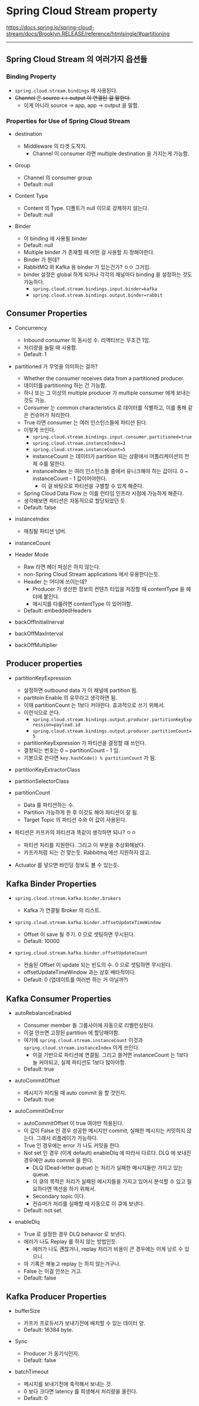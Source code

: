 # Spring Cloud Stream property 

https://docs.spring.io/spring-cloud-stream/docs/Brooklyn.RELEASE/reference/htmlsingle/#partitioning

***

## Spring Cloud Stream 의 여러가지 옵션들

### Binding Property

- `spring.cloud.stream.bindings` 에 사용된다.
- ~~Channel 은 source <-> output 이 연결된 걸 말한다.~~
  - 이게 아니라 source -> app, app -> output 을 말함.

### Properties for Use of Spring Cloud Stream

- destination
  - Middleware 의 타겟 도착지.
    - Channel 이 consumer 라면 multiple destination 을 가지는게 가능함.

- Group
  - Channel 의 consumer group
  - Default: null

- Content Type
  - Content 의 Type. 디폴트가 null 이므로 강제하지 않는다.
  - Default: null

- Binder
  - 이 binding 에 사용될 binder
  - Default: null
  - Multiple binder 가 존재할 때 어떤 걸 사용할 지 정해야한다.
  - Binder 가 뭔데?
  - RabbitMQ 와 Kafka 용 binder 가 있는건가? ㅇㅇ 그거임.
  - binder 설정은 global 하게 되거나 각각의 채널마다 binding 을 설정하는 것도 가능하다.
    - `spring.cloud.stream.bindings.input.binder=kafka`
    - `spring.cloud.stream.bindings.output.binder=rabbit`

    
## Consumer Properties

- Concurrency
  - Inbound consumer 의 동시성 수. 리액티브는 무조건 1임.
  - 처리량을 늘릴 때 사용함.
  - Default: 1

- partitioned 가 무엇을 의미하는 걸까?
  - Whether the consumer receives data from a partitioned producer.
  - 데이터를 partitioning 하는 건 가능함.
  - 하나 또는 그 이상의 multiple producer 가 multiple consumer 에게 보내는 것도 가능.
  - Consumer 는 common characteristics 로 데이터를 식별하고, 이를 통해 같은 컨슈머가 처리한다.
  - True 라면 consumer 는 여러 인스턴스들에 파티션 된다.
  - 이렇게 쓰인다.
    - `spring.cloud.stream.bindings.input.consumer.partitioned=true`
    - `spring.cloud.stream.instanceIndex=3`
    - `spring.cloud.stream.instanceCount=5`
    - instanceCount 는 데이터가 partition 되는 상황에서 어플리케이션의 전체 수를 말한다.
    - instanceIndex 는 여러 인스턴스들 중에서 유니크해야 하는 값이다. 0 ~ instanceCount - 1 값이어야한다.
      - 이 걸 바탕으로 파티션을 구별할 수 있게 해준다.
  - Spring Cloud Data Flow 는 이를 런타임 인프라 시점에 가능하게 해준다.
  - 생각해보면 파티션은 자동적으로 할당되었던 듯.
  - Default: false

- instanceIndex
  - 매칭될 파티션 넘버. 

- instanceCount

- Header Mode
  - Raw 라면 헤더 파싱은 하지 않는다.
  - non-Spring Cloud Stream applications 에서 유용한다는듯.
  - Header 는 어디에 쓰이는데?
    - Producer 가 생산한 정보의 컨텐츠 타입을 저장할 때 contentType 을 헤더에 붙인다.
    - 메시지를 다룰려면 contentType 이 있어야함.
  - Default: embeddedHeaders

- backOffInitialInerval
- backOffMaxInterval
- backOffMultiplier


## Producer properties

- partitionKeyExpression
  - 설정하면 outbound data 가 이 채널에 partition 됨. 
  - partitoin Enable 의 유무라고 생각하면 됨. 
  - 이때 partitionCount 는 1보다 커야한다. 효과적으로 쓰기 위해서.
  - 이런식으로 쓴다.
    - `spring.cloud.stream.bindings.output.producer.partitionKeyExpression=payload.id`
    - `spring.cloud.stream.bindings.output.producer.partitionCount=5`
  - partitionKeyExpression 가 파티션을 결정할 떄 쓰인다.
  - 결정되는 번호는 0 ~ partitionCount - 1 임.
  - 기본으로 쓴다면 `key.hashCode() % partitionCount` 가 됨.

- partitionKeyExtractorClass
- partitionSelectorClass
- partitionCount
  - Data 를 파티션하는 수.
  - Partition 가능하게 한 후 이것도 해야 파티션이 잘 됨.
  - Target Topic 의 파티션 수와 이 값이 사용된다.

- 파티션은 카프카의 파티션과 똑같이 생각하면 되나? ㅇㅇ
  - 파티션 처리를 지원한다. 그리고 이 부분을 추상화해놨다.
  - 카프카처럼 되는 건 맞는듯. Rabbitmq 에선 지원하지 않고.

- Actuator 를 넣으면 바인딩 정보도 볼 수 있는듯.


## Kafka Binder Properties

- `spring.cloud.stream.kafka.binder.brokers`
  - Kafka 가 연결될 Broker 의 리스트.

- `spring.cloud.stream.kafka.binder.offsetUpdateTimeWindow`
  - Offset 이 save 될 주기. 0 으로 셋팅하면 무시된다.
  - Default: 10000

- `spring.cloud.stream.kafka.binder.offsetUpdateCount`
  - 컨슘된 Offset 이 update 되는 빈도의 수. 0 으로 셋팅하면 무시된다.
  - offsetUpdateTimeWindow 과는 상호 배타적이다.
  - Default: 0 (업데이트를 여러번 하는 거 아닐까?)


## Kafka Consumer Properties

- autoRebalanceEnabled
  - Consumer member 들 그룹사이에 자동으로 리밸런싱된다.
  - 이걸 안쓰면 고정된 partition 에 할당해야함. 
  - 여기에 `spring.cloud.stream.instanceCount` 이것과 `spring.cloud.stream.instanceIndex` 이게 쓰인다. 
    - 이걸 기반으로 파티션에 연결됨. 그리고 쓸거면 instanceCount 는 1보다 늘 커야되고, 실제 파티션도 1보다 많아야함.
  - Default: true

- autoCommitOffset
  - 메시지가 처리될 때 auto commit 을 할 것인지.
  - Default: true

- autoCommitOnError
  - autoCommitOffset 이 true 여야만 적용된다.  
  - 이 값이 False 인 경우 성공한 메시지만 commit, 실패한 메시지는 커밋하지 않는다. 그래서 리플레이가 가능하다.
  - True 인 경우에는 error 가 나도 커밋을 한다.
  - Not set 인 경우 (이게 default) enableDlq 에 따라서 다르다. DLQ 에 보내진 경우에만 auto commit 을 한다.
    - DLQ (Dead-letter queue) 는 처리가 실패한 메시지들만 가지고 있는 queue.
    - 이 큐의 목적은 처리가 실패된 메시지들을 가지고 있어서 분석할 수 있고 필요하다면 액션을 하기 위해서.
    - Secondary topic 이다.
    - 컨슈머가 처리를 실패할 때 자동으로 이 큐에 보낸다.  
  - Default: not set.

- enableDlq
  - True 로 설정한 경우 DLQ behavior 로 보낸다.
  - 에러가 나도 Replay 를 하지 않는 방법인듯.
    - 에러가 나도 괜찮거나, replay 처리가 비용이 큰 경우에는 이게 낭르 수 있으니.
  - 아 기록은 해놓고 replay 는 하지 않는거구나.
  - False 는 이걸 안쓰는 거고.
  - Default: false

## Kafka Producer Properties

- bufferSize
  - 카프카 프로듀서가 보내기전에 배치할 수 있는 데이터 양.
  - Default: 16384 byte.

- Sync
  - Producer 가 동기식인지.
  - Default: false

- batchTimeout
  - 메시지를 보내기전에 축적해서 보내는 것.
  - 0 보다 크다면 latency 를 희생해서 처리량을 올린다.
  - Default: 0 
